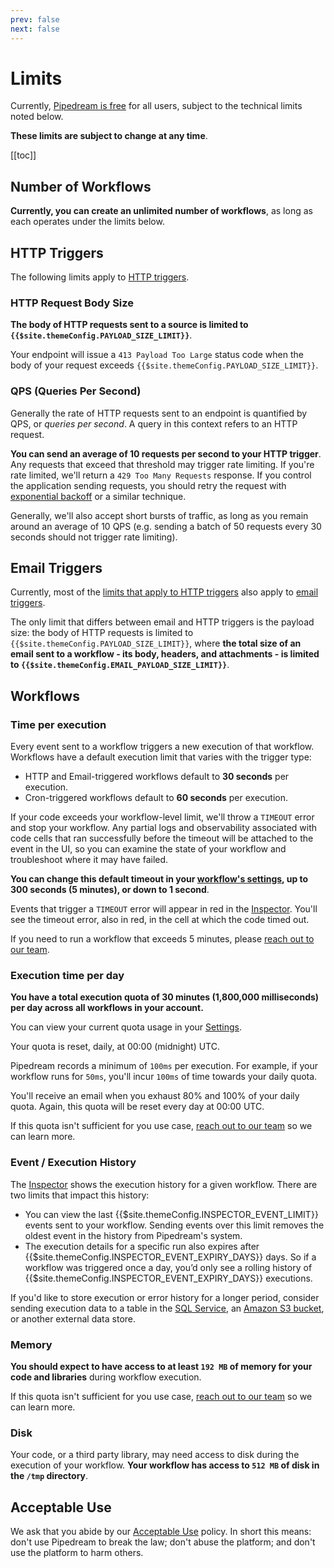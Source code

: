 ```yaml
---
prev: false
next: false
---
```


# Limits

Currently, [Pipedream is free](/pricing/) for all users, subject to the technical limits noted below.

**These limits are subject to change at any time**.

[[toc]]

## Number of Workflows

**Currently, you can create an unlimited number of workflows**, as long as each operates under the limits below.

## HTTP Triggers

The following limits apply to [HTTP triggers](/workflows/steps/triggers/#http).

### HTTP Request Body Size

**The body of HTTP requests sent to a source is limited to `{{$site.themeConfig.PAYLOAD_SIZE_LIMIT}}`**.

Your endpoint will issue a `413 Payload Too Large` status code when the body of your request exceeds `{{$site.themeConfig.PAYLOAD_SIZE_LIMIT}}`.

### QPS (Queries Per Second)

Generally the rate of HTTP requests sent to an endpoint is quantified by QPS, or _queries per second_. A query in this context refers to an HTTP request.

**You can send an average of 10 requests per second to your HTTP trigger**. Any requests that exceed that threshold may trigger rate limiting. If you're rate limited, we'll return a `429 Too Many Requests` response. If you control the application sending requests, you should retry the request with [exponential backoff](https://cloud.google.com/storage/docs/exponential-backoff) or a similar technique.

Generally, we'll also accept short bursts of traffic, as long as you remain around an average of 10 QPS (e.g. sending a batch of 50 requests every 30 seconds should not trigger rate limiting).

## Email Triggers

Currently, most of the [limits that apply to HTTP triggers](#http-triggers) also apply to [email triggers](/workflows/steps/triggers/#email).

The only limit that differs between email and HTTP triggers is the payload size: the body of HTTP requests is limited to `{{$site.themeConfig.PAYLOAD_SIZE_LIMIT}}`, where **the total size of an email sent to a workflow - its body, headers, and attachments - is limited to `{{$site.themeConfig.EMAIL_PAYLOAD_SIZE_LIMIT}}`**.

## Workflows

### Time per execution

Every event sent to a workflow triggers a new execution of that workflow. Workflows have a default execution limit that varies with the trigger type:

- HTTP and Email-triggered workflows default to **30 seconds** per execution.
- Cron-triggered workflows default to **60 seconds** per execution.

If your code exceeds your workflow-level limit, we'll throw a `TIMEOUT` error and stop your workflow. Any partial logs and observability associated with code cells that ran successfully before the timeout will be attached to the event in the UI, so you can examine the state of your workflow and troubleshoot where it may have failed.

**You can change this default timeout in your [workflow's settings](/workflows/settings/), up to 300 seconds (5 minutes), or down to 1 second**.

Events that trigger a `TIMEOUT` error will appear in red in the [Inspector](/workflows/events/inspect/). You'll see the timeout error, also in red, in the cell at which the code timed out.

If you need to run a workflow that exceeds 5 minutes, please [reach out to our team](/support/).

### Execution time per day

**You have a total execution quota of 30 minutes (1,800,000 milliseconds) per day across all workflows in your account.**

You can view your current quota usage in your [Settings](https://pipedream.com/settings/billing).

Your quota is reset, daily, at 00:00 (midnight) UTC.

Pipedream records a minimum of `100ms` per execution. For example, if your workflow runs for `50ms`, you'll incur `100ms` of time towards your daily quota.

You'll receive an email when you exhaust 80% and 100% of your daily quota. Again, this quota will be reset every day at 00:00 UTC.

If this quota isn't sufficient for you use case, [reach out to our team](/support/) so we can learn more.

### Event / Execution History

The [Inspector](/workflows/events/inspect/#the-inspector) shows the execution history for a given workflow. There are two limits that impact this history:

- You can view the last {{$site.themeConfig.INSPECTOR_EVENT_LIMIT}} events sent to your workflow. Sending events over this limit removes the oldest event in the history from Pipedream's system.
- The execution details for a specific run also expires after {{$site.themeConfig.INSPECTOR_EVENT_EXPIRY_DAYS}} days. So if a workflow was triggered once a day, you’d only see a rolling history of {{$site.themeConfig.INSPECTOR_EVENT_EXPIRY_DAYS}} executions.

If you'd like to store execution or error history for a longer period, consider sending execution data to a table in the [SQL Service](/destinations/sql/), an [Amazon S3 bucket](/destinations/s3/), or another external data store.

### Memory

**You should expect to have access to at least `192 MB` of memory for your code and libraries** during workflow execution.

If this quota isn't sufficient for you use case, [reach out to our team](/support/) so we can learn more.

### Disk

Your code, or a third party library, may need access to disk during the execution of your workflow. **Your workflow has access to `512 MB` of disk in the `/tmp` directory**.

## Acceptable Use

We ask that you abide by our [Acceptable Use](https://pipedream.com/terms/#b-acceptable-use) policy. In short this means: don't use Pipedream to break the law; don't abuse the platform; and don't use the platform to harm others.

<Footer />
